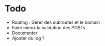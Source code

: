 # Todo

- Routing : Gérer des subroutes et le domain
- Faire mieux la validation des POSTs
- Documenter
- Ajouter du log ?
